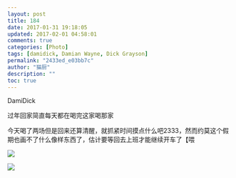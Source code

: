 ```yaml
---
layout: post
title: 184
date: 2017-01-31 19:18:05
updated: 2017-02-01 04:58:01
comments: true
categories: [Photo]
tags: [damidick, Damian Wayne, Dick Grayson]
permalink: "2433ed_e03bb7c"
author: "猫厨"
description: ""
toc: true
---
```


<p>DamiDick</p> 
<p>过年回家简直每天都在喝完这家喝那家</p> 
<p>今天喝了两场但是回来还算清醒，就抓紧时间摸点什么吧2333，然而约莫这个假期也画不了什么像样东西了，估计要等回去上班才能继续开车了【喂</p>

![](https://nos.netease.com/imglf2/img/cVZNdzJtQk9JV2U4a0VRd1RtaE10M1ZZVVVxa3JxdHh1cDcwQUV0YUlyeXlQbWo3TjFrbVl3PT0.jpg)

![](https://nos.netease.com/imglf2/img/cVZNdzJtQk9JV2U4a0VRd1RtaE10NjNPenNTMDFHTHJsYzcrMHo2Ykl2TEpROHJHNXhHSTBRPT0.jpg)